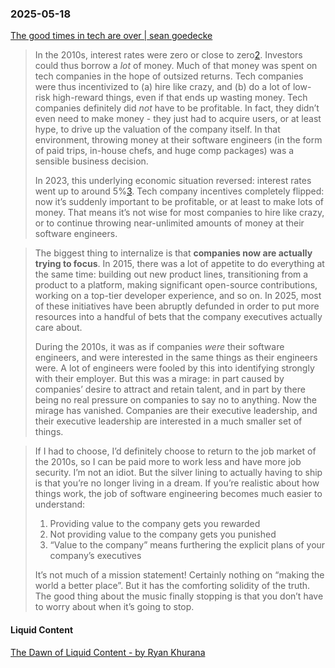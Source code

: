 ### 2025-05-18
[The good times in tech are over \| sean goedecke](https://www.seangoedecke.com/good-times-are-over/)

> In the 2010s, interest rates were zero or close to zero[2](https://www.seangoedecke.com/good-times-are-over/?ref=labnotes.org#fn-2). Investors could thus borrow a _lot_ of money. Much of that money was spent on tech companies in the hope of outsized returns. Tech companies were thus incentivized to (a) hire like crazy, and (b) do a lot of low-risk high-reward things, even if that ends up wasting money. Tech companies definitely did _not_ have to be profitable. In fact, they didn’t even need to make money - they just had to acquire users, or at least hype, to drive up the valuation of the company itself. In that environment, throwing money at their software engineers (in the form of paid trips, in-house chefs, and huge comp packages) was a sensible business decision.
> 
> In 2023, this underlying economic situation reversed: interest rates went up to around 5%[3](https://www.seangoedecke.com/good-times-are-over/?ref=labnotes.org#fn-3). Tech company incentives completely flipped: now it’s suddenly important to be profitable, or at least to make lots of money. That means it’s not wise for most companies to hire like crazy, or to continue throwing near-unlimited amounts of money at their software engineers.

> The biggest thing to internalize is that **companies now are actually trying to focus**. In 2015, there was a lot of appetite to do everything at the same time: building out new product lines, transitioning from a product to a platform, making significant open-source contributions, working on a top-tier developer experience, and so on. In 2025, most of these initiatives have been abruptly defunded in order to put more resources into a handful of bets that the company executives actually care about.
> 
> During the 2010s, it was as if companies _were_ their software engineers, and were interested in the same things as their engineers were. A lot of engineers were fooled by this into identifying strongly with their employer. But this was a mirage: in part caused by companies’ desire to attract and retain talent, and in part by there being no real pressure on companies to say no to anything. Now the mirage has vanished. Companies are their executive leadership, and their executive leadership are interested in a much smaller set of things.

> If I had to choose, I’d definitely choose to return to the job market of the 2010s, so I can be paid more to work less and have more job security. I’m not an idiot. But the silver lining to actually having to ship is that you’re no longer living in a dream. If you’re realistic about how things work, the job of software engineering becomes much easier to understand:
> 
> 1. Providing value to the company gets you rewarded
> 2. Not providing value to the company gets you punished
> 3. “Value to the company” means furthering the explicit plans of your company’s executives
> 
> It’s not much of a mission statement! Certainly nothing on “making the world a better place”. But it has the comforting solidity of the truth. The good thing about the music finally stopping is that you don’t have to worry about when it’s going to stop.

#### Liquid Content

[The Dawn of Liquid Content - by Ryan Khurana](https://genarrative.substack.com/p/the-dawn-of-liquid-content)